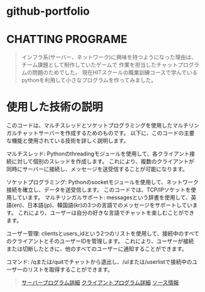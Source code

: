 # github-portfolio

# CHATTING PROGRAME
> インフラ系(サーバー、ネットワーク)に興味を持つようになった理由は、チーム課題として制作していたゲームで
> 作業を担当したチャットプログラムの問題のためでした。
> 現在HITスクールの職業訓練コースで学んでいるpythonを利用して小さなプログラムを作ってみました。

# 使用した技術の説明

このコードは、マルチスレッドとソケットプログラミングを使用したマルチリンガルチャットサーバーを作成するためのものです。
以下に、このコードの主要な機能と使用されている技術を詳しく説明します。

マルチスレッド: Pythonのthreadingモジュールを使用して、各クライアント接続に対して個別のスレッドを作成します。
              これにより、複数のクライアントが同時にサーバーに接続し、メッセージを送受信することが可能になります。

ソケットプログラミング: Pythonのsocketモジュールを使用して、ネットワーク接続を確立し、データを送受信します。
                      このコードでは、TCP/IPソケットを使用しています。
マルチリンガルサポート: messagesという辞書を使用して、英語(en)、日本語(jp)、韓国語(kr)の3つの言語でのメッセージをサポートしています。
                      これにより、ユーザーは自分の好きな言語でチャットを楽しむことができます。

ユーザー管理: clientsとusers_idという2つのリストを使用して、接続中のすべてのクライアントとそのユーザーIDを管理します。
            これにより、ユーザーが接続または切断したときに、他のすべてのユーザーに通知することができます。

コマンド: /qまたは/quitでチャットから退出し、/ulまたは/userlistで接続中のユーザーのリストを取得することができます。

> [サーバープログラム詳細](https://github.com/coff2r/github-portfolio/blob/main/ServerExplain.md)
> [クライアントプログラム詳細](https://github.com/coff2r/github-portfolio/blob/main/ClientExplain.md)
> [ソース情報](https://github.com/03kimu/github-portfolio/tree/main/Chatting)

